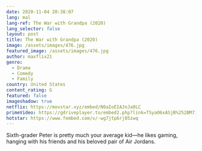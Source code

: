 ```yaml
---
date: 2020-11-04 20:38:07
lang: mal
lang-ref: The War with Grandpa (2020)
lang_selector: false
layout: post
title: The War with Grandpa (2020)
image: /assets/images/476.jpg
featured_image: /assets/images/476.jpg
author: maxflix21
genre:
  - Drama
  - Comedy
  - Family
country: United States
content_rating: G
featured: false
imageshadow: true
netflix: https://movstar.xyz/embed/N0aIoEIAJnJa0LC
primeVideo: https://gdriveplayer.to/embed2.php?link=TSyaO6xASjB%252BM7ifiEUDuQ%252Fn%252FK6YBCsYnoZ8OUx7m3%252BFvxsao9LBQL2MR4AQxyEovaLG4iHoeX9gZNuU8HBzOkVmAyVzMrbYrAL%252FDLkXNGa2a%252FNVM8LeHjDZqe83YJufInQZAhHEPRTW0bxFWECvePjOnTPgx%252FATK07zT3p9HGNKUjPd%252FPi64SJcCtUdsL6NWi8GFtuCwNKknTlqS6UlPs1yoPNqTIhi5TTFSRFXu9Scz6yubW33EcMsDtJPGbtaru8oJhaYUrrZYGu1CtnXAmGKPp%252FTd2PUZ%252Bl1RrH0lz6A%253D%253D
hotstar: https://www.fembed.com/v/-wg7jtp6rj05zwq
---
```

Sixth-grader Peter is pretty much your average kid—he likes gaming, hanging with his friends and his beloved pair of Air Jordans.